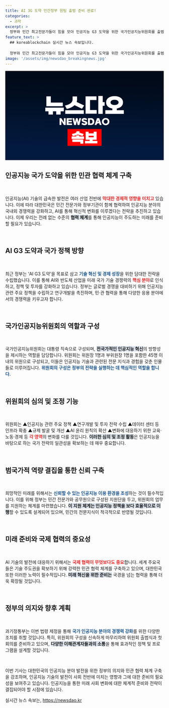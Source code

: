 ```yaml
---
title: AI 3G 도약 민간정부 원팀 출범 준비 완료!
categories:
  - 과학
excerpt: >
  정부와 민간 최고전문가들이 힘을 모아 인공지능 G3 도약을 위한 국가인공지능위원회를 출범한다. 이번 위원회는 인공지능 정책과 기술 혁신을 주도하며 위원장에 윤석열 대통령이 임명될 예정이다. AI의 급속한 발전에 대응하기 위한 포괄적 전략이 기대된다.
feature_text: >
  ## koreablockchain 실시간 뉴스 속보입니다.

  정부와 민간 최고전문가들이 힘을 모아 인공지능 G3 도약을 위한 국가인공지능위원회를 출범한다. 이번 위원회는 인공지능 정책과 기술 혁신을 주도하며 위원장에 윤석열 대통령이 임명될 예정이다. AI의 급속한 발전에 대응하기 위한 포괄적 전략이 기대된다.
image: '/assets/img/newsdao_breakingnews.jpg'
---
```


<p><img src="/assets/img/newsdao_breakingnews.jpg" alt="koreablockchain 속보" /></p>

<h2 data-ke-size="size26">인공지능 국가 도약을 위한 민관 협력 체계 구축</h2>

<p data-ke-size="size16">&nbsp;</p>

<p>인공지능(AI) 기술의 급속한 발전은 여러 산업 전반에 <b><span style="color: #ee2323;">막대한 경제적 영향을 미치고</span></b> 있습니다. 이에 따라 대한민국은 민간 전문가와 정부기관이 함께 협력하여 인공지능 분야의 국내외 경쟁력을 강화하고, AI를 통해 혁신적 변화를 이루겠다는 전략을 추진하고 있습니다. 이제 우리는 전례 없는 수준의 <b><span style="background-color: #21538527;">협력 체계</span></b>를 통해 인공지능이 주도하는 미래를 준비할 필요가 있습니다. </p>

<p data-ke-size="size16">&nbsp;</p>

<h2 data-ke-size="size26">AI G3 도약과 국가 정책 방향</h2>

<p data-ke-size="size16">&nbsp;</p>

<p>최근 정부는 ‘AI G3 도약’을 목표로 삼고 <b><span style="color: #1a5490;">기술 혁신 및 경제 성장</span></b>을 위한 담대한 전략을 수립했습니다. 이를 통해 AI와 반도체 산업을 미래 국가 기술 경쟁력의 <b><span style="color: #ee2323;">핵심 분야</span></b>로 인식하고, 정책 및 투자를 강화하고 있습니다. 정부는 글로벌 경쟁을 대비하기 위해 인공지능 관련 주요 정책을 수립하고 연구개발을 촉진하며, 민·관 협력을 통해 다양한 응용 분야에서의 경쟁력을 키우고자 합니다.</p>

<p data-ke-size="size16">&nbsp;</p>

<h2 data-ke-size="size26">국가인공지능위원회의 역할과 구성</h2>

<p data-ke-size="size16">&nbsp;</p>

<p>국가인공지능위원회는 대통령 직속으로 구성되며, <b><span style="background-color: #21538527;">전국가적인 인공지능 혁신</span></b>의 방향성을 제시하는 역할을 담당합니다. 위원회는 위원장 1명과 부위원장 1명을 포함한 45명 이내의 위원으로 구성되고, 이들은 인공지능 기술과 관련된 전문 지식과 경험을 갖춘 인물들로 이루어집니다. <b><span style="color: #1a5490;">위원회의 구성은 정부의 전략을 실행하는 데 핵심적인 역할을 합니다.</span></b></p>

<p data-ke-size="size16">&nbsp;</p>

<h2 data-ke-size="size26">위원회의 심의 및 조정 기능</h2>

<p data-ke-size="size16">&nbsp;</p>

<p>위원회는 ▲인공지능 관련 주요 정책 ▲연구개발 및 투자 전략 수립 ▲데이터 센터 등 인프라 확충 ▲규제 발굴 및 개선 ▲AI 윤리 원칙의 확산 ▲변화에 대응하기 위한 교육·노동·경제 등 <b><span style="color: #ee2323;">각 영역</span></b>의 변화를 다룰 것입니다. <b><span style="background-color: #21538527;">이러한 심의 및 조정 활동</span></b>은 인공지능을 바탕으로 하는 국가 전략의 일관성을 확보하는 데 매우 중요합니다.</p>

<p data-ke-size="size16">&nbsp;</p>

<h2 data-ke-size="size26">범국가적 역량 결집을 통한 신뢰 구축</h2>

<p data-ke-size="size16">&nbsp;</p>

<p>희망적인 미래를 위해서는 <b><span style="color: #1a5490;">신뢰할 수 있는 인공지능 이용 환경을 조성</span></b>하는 것이 필수적입니다. 이를 위해 정부는 민간 전문가와 공무원으로 구성된 지원단을 두고, 위원회의 업무를 지원하는 체계를 마련했습니다. <b><span style="background-color: #21538527;">이 지원 체계는 인공지능 정책을 보다 효율적으로 이행</span></b>할 수 있도록 설계되어 있으며, 민간의 전문지식이 적극적으로 반영될 것입니다.</p>

<p data-ke-size="size16">&nbsp;</p>

<h2 data-ke-size="size26">미래 준비와 국제 협력의 중요성</h2>

<p data-ke-size="size16">&nbsp;</p>

<p>AI 기술의 발전에 대응하기 위해서는 <b><span style="color: #ee2323;">국제 협력이 무엇보다도 중요</span></b>합니다. 세계 주요국들은 기술 주도권을 확보하기 위해 강력한 민관 협력 체계를 구축하고 있으며, 대한민국 또한 이러한 노력이 필수적입니다. <b><span style="background-color: #21538527;">미래 혁신을 위한 준비는</span></b> 국경을 넘는 협력을 통해 더욱 확장될 것입니다.</p>

<p data-ke-size="size16">&nbsp;</p>

<h2 data-ke-size="size26">정부의 의지와 향후 계획</h2>

<p data-ke-size="size16">&nbsp;</p>

<p>과기정통부는 이번 법령 제정을 통해 <b><span style="color: #1a5490;">국가 인공지능 분야의 경쟁력 강화</span></b>를 위한 다양한 조치를 취할 것입니다. 특히, 위원회의 구성을 신속하게 마무리하여 위원회 출범식과 첫 회의를 준비하고 있으며, <b><span style="background-color: #21538527;">다양한 이해관계자들과의 소통</span></b>을 통해 효과적인 정책 및 프로그램을 설계할 것입니다.</p>

<p data-ke-size="size16">&nbsp;</p>

<p>이번 기사는 대한민국의 인공지능 분야 발전을 위한 정부의 의지와 민관 협력 체계 구축을 강조하며, 인공지능 기술의 발전이 사회 전반에 미치는 영향과 그에 대한 준비의 필요성을 보여주고 있습니다. 인공지능을 통한 미래 사회 변화에 대한 체계적 준비와 전략이 결집되어야 할 시점에 있습니다.</p>
실시간 뉴스 속보는, <a href="https://newsdao.kr" rel="dofollow">https://newsdao.kr</a>


